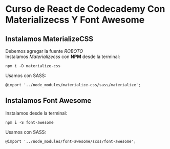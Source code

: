 # Curso de React de Codecademy Con Materializecss Y Font Awesome

## Instalamos MaterializeCSS
Debemos agregar la fuente *ROBOTO*  
Instalamos *Materializecss* con **NPM** desde la terminal:

    npm i -D materialize-css

Usamos con SASS:

    @import '../node_modules/materialize-css/sass/materialize';

## Instalamos Font Awesome
Instalamos desde la terminal:

    npm i -S font-awesome

Usamos con SASS:

    @import '../node_modules/font-awesome/scss/font-awesome';